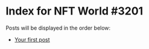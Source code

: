 # Index for NFT World #3201
Posts will be displayed in the order below:

- [Your first post](./001-first.md)


